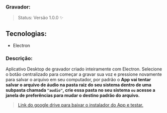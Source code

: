### Gravador:

> Status: Versão 1.0.0 ✨

## Tecnologias:

- Electron

### Descrição:

Aplicativo Desktop de gravador criado inteiramente com Electron. Selecione o botão centralizado para começar a gravar sua voz e pressione novamente para salvar o         arquivo em seu computador, por padrão o **App vai tentar salvar o arquivo de áudio na pasta raiz do seu sistema dentro de uma subpasta chamada ` "audio" `, crie essa pasta no seu sistema ` ou ` acesse a janela de preferências para mudar o destino padrão do arquivo.**

> <a href="https://drive.google.com/file/d/13bD0m09cwYDHzc-vXdPE2mtPzL9KH7k0/view?usp=sharing" >Link do google drive para baixar o instalador do App e testar.</a>

